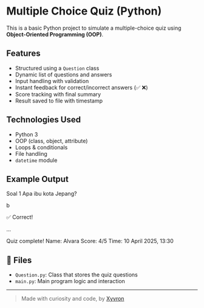 #  Multiple Choice Quiz (Python)

This is a basic Python project to simulate a multiple-choice quiz using **Object-Oriented Programming (OOP)**.

##  Features
- Structured using a `Question` class
- Dynamic list of questions and answers
- Input handling with validation
- Instant feedback for correct/incorrect answers (✅ ❌)
- Score tracking with final summary
- Result saved to file with timestamp

##  Technologies Used
- Python 3
- OOP (class, object, attribute)
- Loops & conditionals
- File handling
- `datetime` module

##  Example Output
Soal 1 Apa ibu kota Jepang?

b

✅ Correct!

...

Quiz complete! Name: Alvara Score: 4/5 Time: 10 April 2025, 13:30

## 📂 Files
- `Question.py`: Class that stores the quiz questions
- `main.py`: Main program logic and interaction

---

> Made with curiosity and code, by [Xyvron](https://github.com/Xyvron)
